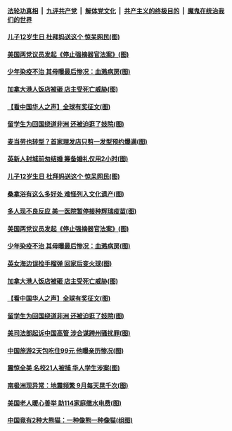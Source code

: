 

####  [法轮功真相](../../../../basic/blob/master/README.md?t=12212002) &nbsp;|&nbsp; [九评共产党](../../../../9ping.md/blob/master/README.md?t=12212002) &nbsp;|&nbsp; [解体党文化](../../../../jtdwh.md/blob/master/README.md?t=12212002)  &nbsp;|&nbsp; [共产主义的终极目的](../../../../gczydzjmd.md/blob/master/README.md?t=12212002) &nbsp;|&nbsp; [魔鬼在统治我们的世界](../../../../mgztzwmdsj.md/blob/master/README.md?t=12212002) 

#### [儿子12岁生日 杜拜妈送这个 惊呆网民(图)](../pages/p3/956496.md?t=12212002) 

#### [美国两党议员发起《停止强摘器官法案》(图)](../pages/p3/956446.md?t=12212002) 

#### [少年染疫不治 其母曝最后惨况：血溅病房(图)](../pages/p3/956443.md?t=12212002) 

#### [加拿大港人饭店被砸 店主受死亡威胁(图)](../pages/p3/956334.md?t=12212002) 

#### [【看中国华人之声】全球有奖征文(图)](../pages/p3/953963.md?t=12212002) 

#### [留学生为回国绕道非洲 还被迫逛了妓院(图)](../pages/p3/956306.md?t=12212002) 

#### [麦当劳也转型？首家理发店只剪一发型预约爆满(图)](../pages/p3/956540.md?t=12212002) 

#### [英新人封城前匆结婚 筹备婚礼仅用2小时(图)](../pages/p3/956538.md?t=12212002) 


#### [儿子12岁生日 杜拜妈送这个 惊呆网民(图)](../pages/p3/956496.md?t=12212002) 

#### [桑拿浴有这么多好处 难怪列入文化遗产(图)](../pages/p3/956326.md?t=12212002) 

#### [多人现不良反应 美一医院暂停接种辉瑞疫苗(图)](../pages/p3/956456.md?t=12212002) 

#### [美国两党议员发起《停止强摘器官法案》(图)](../pages/p3/956446.md?t=12212002) 


#### [少年染疫不治 其母曝最后惨况：血溅病房(图)](../pages/p3/956443.md?t=12212002) 


#### [英女海边误捡手榴弹 回家后变火球(图)](../pages/p3/955908.md?t=12212002) 

#### [加拿大港人饭店被砸 店主受死亡威胁(图)](../pages/p3/956334.md?t=12212002) 

#### [【看中国华人之声】全球有奖征文(图)](../pages/p3/953963.md?t=12212002) 

#### [留学生为回国绕道非洲 还被迫逛了妓院(图)](../pages/p3/956306.md?t=12212002) 

#### [美司法部起诉中国高管 涉合谋跨州骚扰罪(图)](../pages/p3/956308.md?t=12212002) 

#### [中国旅游2天包吃住99元 他曝亲历惨况(图)](../pages/p3/956302.md?t=12212002) 

#### [震惊全美 名校21人被捕 华人学生涉案(图)](../pages/p3/956289.md?t=12212002) 

#### [南极洲现异常：地震频繁 9月每天晃千次(图)](../pages/p3/956285.md?t=12212002) 

#### [美国老人暖心善举 助114家庭缴水电费(图)](../pages/p3/956232.md?t=12212002) 

#### [中国竟有2种大熊猫：一种像熊一种像猫(组图)](../pages/p3/956199.md?t=12212002) 

